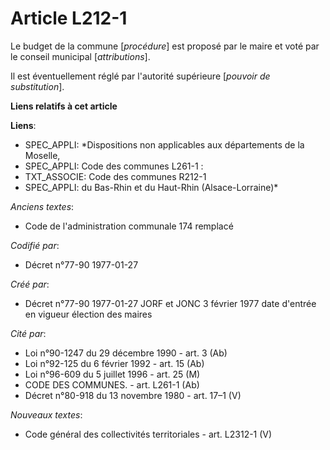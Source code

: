 # Article L212-1

Le budget de la commune [*procédure*] est proposé par le maire et voté par le conseil municipal [*attributions*]. 

Il est éventuellement réglé par l'autorité supérieure [*pouvoir de substitution*].

**Liens relatifs à cet article**

**Liens**:

  - SPEC_APPLI: *Dispositions non applicables aux départements de la Moselle,
  - SPEC_APPLI: Code des communes L261-1 :
  - TXT_ASSOCIE: Code des communes R212-1
  - SPEC_APPLI: du Bas-Rhin et du Haut-Rhin (Alsace-Lorraine)*

_Anciens textes_:

  - Code de l'administration communale 174 remplacé

_Codifié par_:

  - Décret n°77-90 1977-01-27

_Créé par_:

  - Décret n°77-90 1977-01-27 JORF et JONC 3 février 1977 date d'entrée en vigueur élection des maires

_Cité par_:

  - Loi n°90-1247 du 29 décembre 1990 - art. 3 (Ab)
  - Loi n°92-125 du 6 février 1992 - art. 15 (Ab)
  - Loi n°96-609 du 5 juillet 1996 - art. 25 (M)
  - CODE DES COMMUNES. - art. L261-1 (Ab)
  - Décret n°80-918 du 13 novembre 1980 - art. 17–1 (V)

_Nouveaux textes_:

  - Code général des collectivités territoriales - art. L2312-1 (V)
